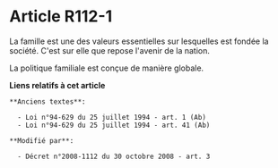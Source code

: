 # Article R112-1

La famille est une des valeurs essentielles sur lesquelles est fondée la société. C'est sur elle que repose l'avenir de la
nation.

La politique familiale est conçue de manière globale.

**Liens relatifs à cet article**

	**Anciens textes**:

	  - Loi n°94-629 du 25 juillet 1994 - art. 1 (Ab)
	  - Loi n°94-629 du 25 juillet 1994 - art. 41 (Ab)

	**Modifié par**:

	  - Décret n°2008-1112 du 30 octobre 2008 - art. 3
